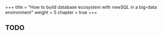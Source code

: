 +++
title = "How to build database ecosystem with newSQL in a big-data environment"
weight = 5
chapter = true
+++

## TODO